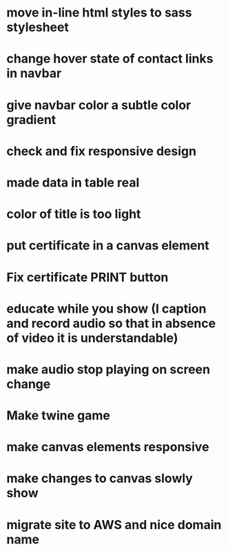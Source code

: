 # move in-line html styles to sass stylesheet
# change hover state of contact links in navbar
# give navbar color a subtle color gradient
# check and fix responsive design
# made data in table real
# color of title is too light
# put certificate in a canvas element
# Fix certificate PRINT button
# educate while you show (I caption and record audio so that in absence of video it is understandable)
# make audio stop playing on screen change
# Make twine game
# make canvas elements responsive
# make changes to canvas slowly show
# migrate site to AWS and nice domain name